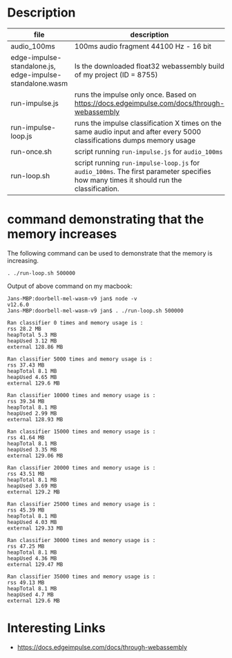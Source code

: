 # Description

| file | description |
| -- | -- |
| audio_100ms | 100ms audio fragment 44100 Hz - 16 bit |
| edge-impulse-standalone.js, <br> edge-impulse-standalone.wasm | Is the downloaded float32 webassembly build of my project (ID = 8755)|
| run-impulse.js | runs the impulse only once.  Based on https://docs.edgeimpulse.com/docs/through-webassembly |
| run-impulse-loop.js | runs the impulse classification X times on the same audio input and after every 5000 classifications dumps memory usage |
| run-once.sh | script running `run-impulse.js` for `audio_100ms` |
| run-loop.sh | script running `run-impulse-loop.js` for `audio_100ms`.  The first parameter specifies how many times it should run the classification. |
# command demonstrating that the memory increases

The following command can be used to demonstrate that the memory is increasing.
```
. ./run-loop.sh 500000
```
Output of above command on my macbook:

```
Jans-MBP:doorbell-mel-wasm-v9 jan$ node -v
v12.6.0
Jans-MBP:doorbell-mel-wasm-v9 jan$ . ./run-loop.sh 500000

Ran classifier 0 times and memory usage is :
rss 28.2 MB
heapTotal 5.3 MB
heapUsed 3.12 MB
external 128.86 MB

Ran classifier 5000 times and memory usage is :
rss 37.43 MB
heapTotal 8.1 MB
heapUsed 4.65 MB
external 129.6 MB

Ran classifier 10000 times and memory usage is :
rss 39.34 MB
heapTotal 8.1 MB
heapUsed 2.99 MB
external 128.93 MB

Ran classifier 15000 times and memory usage is :
rss 41.64 MB
heapTotal 8.1 MB
heapUsed 3.35 MB
external 129.06 MB

Ran classifier 20000 times and memory usage is :
rss 43.51 MB
heapTotal 8.1 MB
heapUsed 3.69 MB
external 129.2 MB

Ran classifier 25000 times and memory usage is :
rss 45.39 MB
heapTotal 8.1 MB
heapUsed 4.03 MB
external 129.33 MB

Ran classifier 30000 times and memory usage is :
rss 47.25 MB
heapTotal 8.1 MB
heapUsed 4.36 MB
external 129.47 MB

Ran classifier 35000 times and memory usage is :
rss 49.13 MB
heapTotal 8.1 MB
heapUsed 4.7 MB
external 129.6 MB
```


# Interesting Links

* https://docs.edgeimpulse.com/docs/through-webassembly